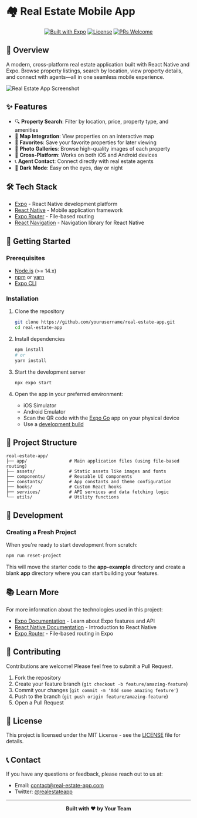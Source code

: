 # 🏘️ Real Estate Mobile App

<div align="center">
  
[![Built with Expo](https://img.shields.io/badge/Built%20with-Expo-4630EB.svg?style=flat-square&logo=EXPO&labelColor=f3f3f3&logoColor=000)](https://expo.dev/)
[![License](https://img.shields.io/badge/License-MIT-blue.svg?style=flat-square)](LICENSE)
[![PRs Welcome](https://img.shields.io/badge/PRs-welcome-brightgreen.svg?style=flat-square)](http://makeapullrequest.com)

</div>

## 📱 Overview

A modern, cross-platform real estate application built with React Native and Expo. Browse property listings, search by location, view property details, and connect with agents—all in one seamless mobile experience.

![Real Estate App Screenshot](https://via.placeholder.com/800x400?text=Real+Estate+App+Screenshot)

## ✨ Features

- 🔍 **Property Search**: Filter by location, price, property type, and amenities
- 📍 **Map Integration**: View properties on an interactive map
- 💖 **Favorites**: Save your favorite properties for later viewing
- 📸 **Photo Galleries**: Browse high-quality images of each property
- 📱 **Cross-Platform**: Works on both iOS and Android devices
- 📞 **Agent Contact**: Connect directly with real estate agents
- 🌙 **Dark Mode**: Easy on the eyes, day or night

## 🛠️ Tech Stack

- [Expo](https://expo.dev/) - React Native development platform
- [React Native](https://reactnative.dev/) - Mobile application framework
- [Expo Router](https://docs.expo.dev/router/introduction/) - File-based routing
- [React Navigation](https://reactnavigation.org/) - Navigation library for React Native

## 🚀 Getting Started

### Prerequisites

- [Node.js](https://nodejs.org/) (>= 14.x)
- [npm](https://www.npmjs.com/) or [yarn](https://yarnpkg.com/)
- [Expo CLI](https://docs.expo.dev/workflow/expo-cli/)

### Installation

1. Clone the repository

   ```bash
   git clone https://github.com/yourusername/real-estate-app.git
   cd real-estate-app
   ```

2. Install dependencies

   ```bash
   npm install
   # or
   yarn install
   ```

3. Start the development server

   ```bash
   npx expo start
   ```

4. Open the app in your preferred environment:
   - iOS Simulator
   - Android Emulator
   - Scan the QR code with the [Expo Go](https://expo.dev/go) app on your physical device
   - Use a [development build](https://docs.expo.dev/develop/development-builds/introduction/)

## 📂 Project Structure

```
real-estate-app/
├── app/                # Main application files (using file-based routing)
├── assets/             # Static assets like images and fonts
├── components/         # Reusable UI components
├── constants/          # App constants and theme configuration
├── hooks/              # Custom React hooks
├── services/           # API services and data fetching logic
└── utils/              # Utility functions
```

## 🧪 Development

### Creating a Fresh Project

When you're ready to start development from scratch:

```bash
npm run reset-project
```

This will move the starter code to the **app-example** directory and create a blank **app** directory where you can start building your features.

## 📚 Learn More

For more information about the technologies used in this project:

- [Expo Documentation](https://docs.expo.dev/) - Learn about Expo features and API
- [React Native Documentation](https://reactnative.dev/docs/getting-started) - Introduction to React Native
- [Expo Router](https://docs.expo.dev/router/introduction/) - File-based routing in Expo

## 👥 Contributing

Contributions are welcome! Please feel free to submit a Pull Request.

1. Fork the repository
2. Create your feature branch (`git checkout -b feature/amazing-feature`)
3. Commit your changes (`git commit -m 'Add some amazing feature'`)
4. Push to the branch (`git push origin feature/amazing-feature`)
5. Open a Pull Request

## 📄 License

This project is licensed under the MIT License - see the [LICENSE](LICENSE) file for details.

## 📞 Contact

If you have any questions or feedback, please reach out to us at:

- Email: contact@real-estate-app.com
- Twitter: [@realestateapp](https://twitter.com/realestateapp)

---

<div align="center">
  
  **Built with ❤️ by Your Team**
  
</div>
